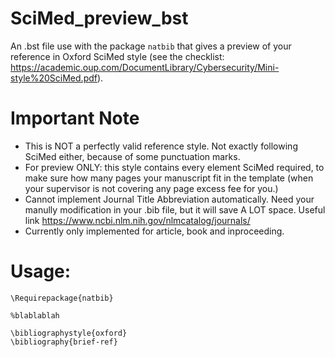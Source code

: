 # SciMed_preview_bst
An .bst file use with the package `natbib` that gives a preview of your reference in Oxford SciMed style (see the checklist: https://academic.oup.com/DocumentLibrary/Cybersecurity/Mini-style%20SciMed.pdf).

# Important Note
- This is NOT a perfectly valid reference style. Not exactly following SciMed either, because of some punctuation marks.
- For preview ONLY: this style contains every element SciMed required, to make sure how many pages your manuscript fit in the template (when your supervisor is not covering any page excess fee for you.)
- Cannot implement Journal Title Abbreviation automatically. Need your manully modification in your .bib file, but it will save A LOT space. Useful link https://www.ncbi.nlm.nih.gov/nlmcatalog/journals/
- Currently only implemented for article, book and inproceeding. 

# Usage:
```{latex}
\Requirepackage{natbib}

%blablablah

\bibliographystyle{oxford}
\bibliography{brief-ref}
```


